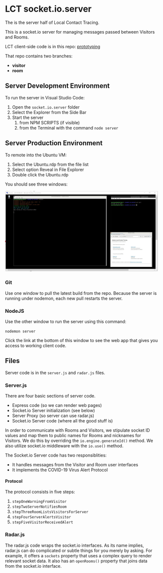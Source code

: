 # LCT socket.io.server

The is the server half of Local Contact Tracing.

This is a socket.io server for managing messages passed between Visitors and Rooms.

LCT client-side code is in this repo: [prototyping](https://github.com/mcorning/prototyping.git)

That repo contains two branches:

* **visitor**
* **room**

## Server Development Environment

To run the server in Visual Studio Code:

1. Open the `socket.io.server` folder
2. Select the Explorer from the Side Bar
3. Start the server 
   1. from NPM SCRIPTS (if visible)
   2. from the Terminal with the command `node server`

## Server Production Environment

To remote into the Ubuntu VM:
 
 1. Select the Ubuntu.rdp from the file list
 2. Select option Reveal in File Explorer
 3. Double click the Ubuntu.rdp

You should see three windows:

  ![Ubuntu Remote](./docs/Ubuntu%20Remote.jpg)

  ### Git

  Use one window to pull the latest build from the repo. Because the server is running under nodemon, each new pull restarts the server.

  ### NodeJS

  Use the other window to run the server using this command:
  
  `nodemon server`
  
  Click the link at the bottom of this window to see the web app that gives you access to working client code.

## Files

Server code is in the `server.js` and `radar.js` files.

### Server.js

There are four basic sections of server code.

* Express code (so we can render web pages)
* Socket.io Server initialization (see below)
* Server Proxy (so server can use radar.js)
* Socket.io Server code (where all the good stuff is)

In order to communicate with Rooms and Visitors, we stipulate socket ID values and map them to public names for Rooms and nicknames for Visitors. We do this by overriding the `io.engine.generateId()` method. We also utilize socket.io middleware with the `io.use()` method.

The Socket.io Server code has two responsiblities:

* It handles messages from the Visitor and Room user interfaces
* It implements the COVID-19 Virus Alert Protocol

#### Protocol

The protocol consists in five steps:
1. `stepOneWarningFromVisitor`
2. `stepTwoServerNotifiesRoom`
3. `stepThreeRoomListsVisitorsForServer`
4. `stepFourServerAlertsVisitor`
5. `stepFiveVisitorReceivedAlert`

### Radar.js

The radar.js code wraps the socket.io interfaces. As its name implies, radar.js can do complicated or subtle things for you merely by asking. For example, it offers a `sockets` property that uses a complex query to render relevant socket data. It also has an `openRooms()` property that joins data from the socket.io interface.